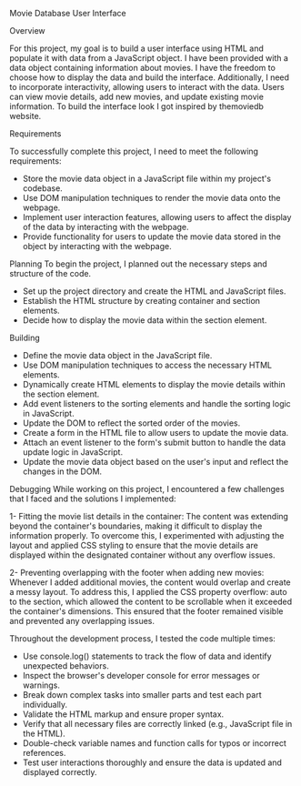 Movie Database User Interface

Overview

For this project, my goal is to build a user interface using HTML and populate it with data from a JavaScript object. I have been provided with a data object containing information about movies. I have the freedom to choose how to display the data and build the interface. Additionally, I need to incorporate interactivity, allowing users to interact with the data. Users can view movie details, add new movies, and update existing movie information. To build the interface look I got inspired by themoviedb website. 

Requirements

To successfully complete this project, I need to meet the following requirements:

- Store the movie data object in a JavaScript file within my project's codebase.
- Use DOM manipulation techniques to render the movie data onto the webpage.
- Implement user interaction features, allowing users to affect the display of the data by interacting with the webpage.
- Provide functionality for users to update the movie data stored in the object by interacting with the webpage.

Planning
To begin the project, I planned out the necessary steps and structure of the code.

- Set up the project directory and create the HTML and JavaScript files.
- Establish the HTML structure by creating container and section elements.
- Decide how to display the movie data within the section element.

Building

- Define the movie data object in the JavaScript file.
- Use DOM manipulation techniques to access the necessary HTML elements.
- Dynamically create HTML elements to display the movie details within the section element.
- Add event listeners to the sorting elements and handle the sorting logic in JavaScript.
- Update the DOM to reflect the sorted order of the movies.
- Create a form in the HTML file to allow users to update the movie data.
- Attach an event listener to the form's submit button to handle the data update logic in JavaScript.
- Update the movie data object based on the user's input and reflect the changes in the DOM.

Debugging
While working on this project, I encountered a few challenges that I faced and the solutions I implemented:

1- Fitting the movie list details in the container: The content was extending beyond the container's boundaries, making it difficult to display the information properly. To overcome this, I experimented with adjusting the layout and applied CSS styling to ensure that the movie details are displayed within the designated container without any overflow issues.

2- Preventing overlapping with the footer when adding new movies: Whenever I added additional movies, the content would overlap and create a messy layout. To address this, I applied the CSS property overflow: auto to the section, which allowed the content to be scrollable when it exceeded the container's dimensions. This ensured that the footer remained visible and prevented any overlapping issues.


Throughout the development process, I tested the code multiple times:

- Use console.log() statements to track the flow of data and identify unexpected behaviors.
- Inspect the browser's developer console for error messages or warnings.
- Break down complex tasks into smaller parts and test each part individually.
- Validate the HTML markup and ensure proper syntax.
- Verify that all necessary files are correctly linked (e.g., JavaScript file in the HTML).
- Double-check variable names and function calls for typos or incorrect references.
- Test user interactions thoroughly and ensure the data is updated and displayed correctly.


